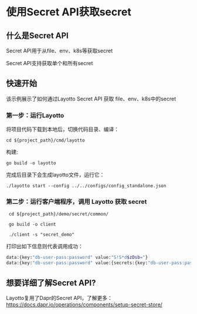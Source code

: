 # 使用Secret API获取secret
## 什么是Secret API
Secret API用于从file、env、k8s等获取secret

Secret API支持获取单个和所有secret
## 快速开始

该示例展示了如何通过Layotto Secret API 获取 file、env、k8s中的secret


### 第一步：运行Layotto

将项目代码下载到本地后，切换代码目录、编译：

```shell
cd ${project_path}/cmd/layotto
```

构建:

```shell @if.not.exist layotto
go build -o layotto
```

完成后目录下会生成layotto文件，运行它：

```shell @background
./layotto start --config ../../configs/config_standalone.json
```

### 第二步：运行客户端程序，调用 Layotto 获取 secret

```shell
 cd ${project_path}/demo/secret/common/
```

```shell @if.not.exist client
 go build -o client
```

```shell
 ./client -s "secret_demo"
```

打印出如下信息则代表调用成功：

```bash
data:{key:"db-user-pass:password" value:"S!S*d$zDsb="}
data:{key:"db-user-pass:password" value:{secrets:{key:"db-user-pass:password" value:"S!S*d$zDsb="}}} data:{key:"db-user-pass:username" value:{secrets:{key:"db-user-pass:username" value:"devuser"}}}
```


## 想要详细了解Secret API?
Layotto复用了Dapr的Secret API，了解更多：https://docs.dapr.io/operations/components/setup-secret-store/
